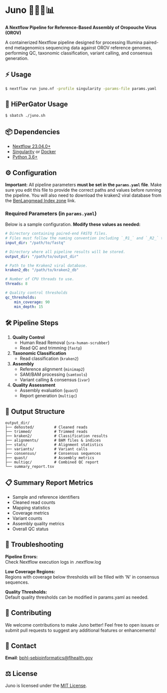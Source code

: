 # Juno 🦟🦠🧬📊
**A Nextflow Pipeline for Reference-Based Assembly of Oropouche Virus (OROV)**

A containerized Nextflow pipeline designed for processing Illumina paired-end metagenomics sequencing data against OROV reference genomes, performing QC, taxonomic classification, variant calling, and consensus generation.

## ⚡ Usage
```bash
$ nextflow run juno.nf -profile singularity -params-file params.yaml
```

## 🐊 HiPerGator Usage
```bash
$ sbatch ./juno.sh
```

## 📦 Dependencies
- [Nextflow 23.04.0+](https://www.nextflow.io/docs/latest/install.html)
- [Singularity](https://docs.sylabs.io/guides/latest/user-guide/quick_start.html#quick-installation-steps) or [Docker](https://docs.docker.com/engine/install/)
- [Python 3.6+](https://docs.python.org/3/using/unix.html)

## ⚙️ Configuration

**Important:** All pipeline parameters **must be set in the `params.yaml` file**. Make sure you edit this file to provide the correct paths and values before running the pipeline. You will also need to download the kraken2 viral database from the [BenLangmead Index zone](https://genome-idx.s3.amazonaws.com/kraken/k2_viral_20241228.tar.gz) link.

### Required Parameters (in `params.yaml`)

Below is a sample configuration. **Modify these values as needed:**

```yaml
# Directory containing paired-end FASTQ files.
# Files must follow the naming convention including `_R1_` and `_R2_` to denote forward and reverse reads.
input_dir: "/path/to/fastq" 

# Directory where all pipeline results will be stored.
output_dir: "/path/to/output_dir"

# Path to the Kraken2 viral database.
kraken2_db: "/path/to/kraken2_db"

# Number of CPU threads to use.
threads: 8

# Quality control thresholds
qc_thresholds:
    min_coverage: 90
    min_depth: 15
```

## 🛠️ Pipeline Steps
1. **Quality Control**
   - Human Read Removal (`sra-human-scrubber`)
   - Read QC and trimming (`fastp`)
2. **Taxonomic Classification**
   - Read classification (`kraken2`)
3. **Assembly**
   - Reference alignment (`minimap2`)
   - SAM/BAM processing (`samtools`)
   - Variant calling & consensus (`ivar`)
4. **Quality Assessment**
   - Assembly evaluation (`quast`)
   - Report generation (`multiqc`)

## 📂 Output Structure
```
output_dir/
├── dehosted/         # Cleaned reads
├── trimmed/          # Trimmed reads
├── kraken2/          # Classification results
├── alignments/       # BAM files & indices
├── stats/            # Alignment statistics
├── variants/         # Variant calls
├── consensus/        # Consensus sequences
├── quast/            # Assembly metrics
├── multiqc/          # Combined QC report
└── summary_report.tsv
```

## 📋 Summary Report Metrics
- Sample and reference identifiers
- Cleaned read counts
- Mapping statistics
- Coverage metrics
- Variant counts
- Assembly quality metrics
- Overall QC status

## 🐛 Troubleshooting
**Pipeline Errors:**  
   Check Nextflow execution logs in .nextflow.log 
   
**Low Coverage Regions:**  
   Regions with coverage below thresholds will be filled with 'N' in consensus sequences.
   
**Quality Thresholds:**  
   Default quality thresholds can be modified in params.yaml as needed.

## 🤝 Contributing
We welcome contributions to make Juno better! Feel free to open issues or submit pull requests to suggest any additional features or enhancements!

## 📧 Contact
**Email**: bphl-sebioinformatics@flhealth.gov

## ⚖️ License
Juno is licensed under the [MIT License](LICENSE).

